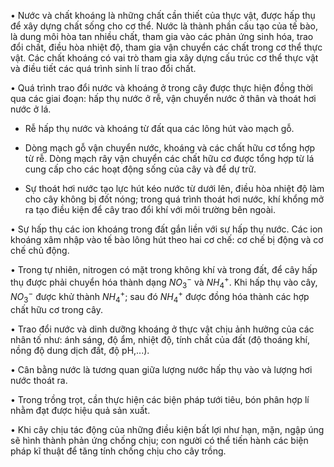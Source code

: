 • Nước và chất khoáng là những chất cần thiết của thực vật, được hấp thụ để xây dựng chất sống cho cơ thể. Nước là thành phần cấu tạo của tế bào, là dung môi hòa tan nhiều chất, tham gia vào các phản ứng sinh hóa, trao đổi chất, điều hòa nhiệt độ, tham gia vận chuyển các chất trong cơ thể thực vật. Các chất khoáng có vai trò tham gia xây dựng cấu trúc cơ thể thực vật và điều tiết các quá trình sinh lí trao đổi chất.

• Quá trình trao đổi nước và khoáng ở trong cây được thực hiện đồng thời qua các giai đoạn: hấp thụ nước ở rễ, vận chuyển nước ở thân và thoát hơi nước ở lá.

+ Rễ hấp thụ nước và khoáng từ đất qua các lông hút vào mạch gỗ.

+ Dòng mạch gỗ vận chuyển nước, khoáng và các chất hữu cơ tổng hợp từ rễ. Dòng mạch rây vận chuyển các chất hữu cơ được tổng hợp từ lá cung cấp cho các hoạt động sống của cây và để dự trữ.

+ Sự thoát hơi nước tạo lực hút kéo nước từ dưới lên, điều hòa nhiệt độ làm cho cây không bị đốt nóng; trong quá trình thoát hơi nước, khí khổng mở ra tạo điều kiện để cây trao đổi khí với môi trường bên ngoài.

• Sự hấp thụ các ion khoáng trong đất gắn liền với sự hấp thụ nước. Các ion khoáng xâm nhập vào tế bào lông hút theo hai cơ chế: cơ chế bị động và cơ chế chủ động.

• Trong tự nhiên, nitrogen có mặt trong không khí và trong đất, để cây hấp thụ được phải chuyển hóa thành dạng $NO_3^-$ và $NH_4^+$. Khi hấp thụ vào cây, $NO_3^-$ được khử thành $NH_4^+$; sau đó $NH_4^+$ được đồng hóa thành các hợp chất hữu cơ trong cây.

• Trao đổi nước và dinh dưỡng khoáng ở thực vật chịu ảnh hưởng của các nhân tố như: ánh sáng, độ ẩm, nhiệt độ, tính chất của đất (độ thoáng khí, nồng độ dung dịch đất, độ pH,...).

• Cân bằng nước là tương quan giữa lượng nước hấp thụ vào và lượng hơi nước thoát ra.

• Trong trồng trọt, cần thực hiện các biện pháp tưới tiêu, bón phân hợp lí nhằm đạt được hiệu quả sản xuất.

• Khi cây chịu tác động của những điều kiện bất lợi như hạn, mặn, ngập úng sẽ hình thành phản ứng chống chịu; con người có thể tiến hành các biện pháp kĩ thuật để tăng tính chống chịu cho cây trồng.
